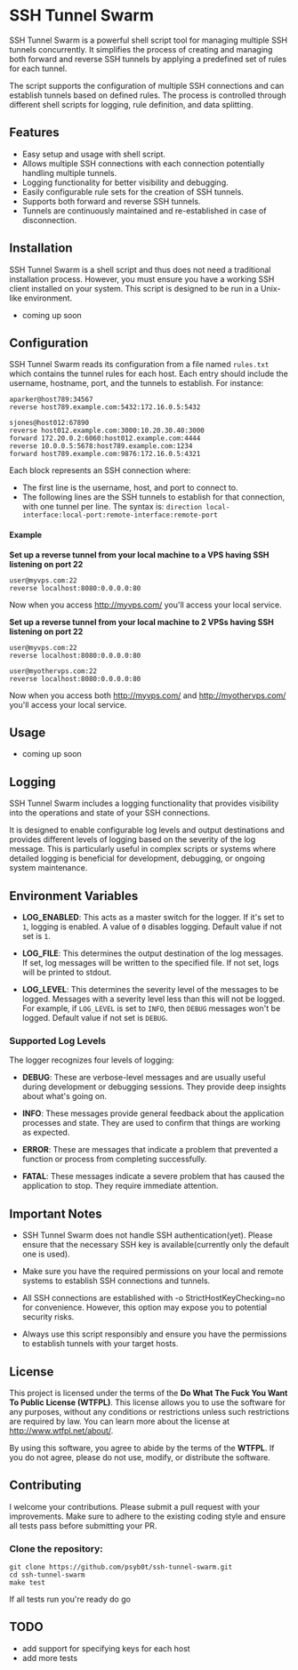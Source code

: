 # SSH Tunnel Swarm

SSH Tunnel Swarm is a powerful shell script tool for managing multiple SSH tunnels concurrently. It simplifies the process of creating and managing both forward and reverse SSH tunnels by applying a predefined set of rules for each tunnel.

The script supports the configuration of multiple SSH connections and can establish tunnels based on defined rules. The process is controlled through different shell scripts for logging, rule definition, and data splitting.

## Features

- Easy setup and usage with shell script.
- Allows multiple SSH connections with each connection potentially handling multiple tunnels.
- Logging functionality for better visibility and debugging.
- Easily configurable rule sets for the creation of SSH tunnels.
- Supports both forward and reverse SSH tunnels.
- Tunnels are continuously maintained and re-established in case of disconnection.

## Installation

SSH Tunnel Swarm is a shell script and thus does not need a traditional installation process. However, you must ensure you have a working SSH client installed on your system. This script is designed to be run in a Unix-like environment.

- coming up soon

## Configuration

SSH Tunnel Swarm reads its configuration from a file named `rules.txt` which contains the tunnel rules for each host. Each entry should include the username, hostname, port, and the tunnels to establish. For instance:

```
aparker@host789:34567
reverse host789.example.com:5432:172.16.0.5:5432

sjones@host012:67890
reverse host012.example.com:3000:10.20.30.40:3000
forward 172.20.0.2:6060:host012.example.com:4444
reverse 10.0.0.5:5678:host789.example.com:1234
forward host789.example.com:9876:172.16.0.5:4321
```

Each block represents an SSH connection where:

- The first line is the username, host, and port to connect to.
- The following lines are the SSH tunnels to establish for that connection, with one tunnel per line. The syntax is:
  `direction local-interface:local-port:remote-interface:remote-port`

#### Example

**Set up a reverse tunnel from your local machine to a VPS having SSH listening on port 22**

```
user@myvps.com:22
reverse localhost:8080:0.0.0.0:80
```

Now when you access http://myvps.com/ you'll access your local service.

**Set up a reverse tunnel from your local machine to 2 VPSs having SSH listening on port 22**

```
user@myvps.com:22
reverse localhost:8080:0.0.0.0:80

user@myothervps.com:22
reverse localhost:8080:0.0.0.0:80
```

Now when you access both http://myvps.com/ and http://myothervps.com/ you'll access your local service.

## Usage

- coming up soon

## Logging

SSH Tunnel Swarm includes a logging functionality that provides visibility into the operations and state of your SSH connections.

It is designed to enable configurable log levels and output destinations and provides different levels of logging based on the severity of the log message. This is particularly useful in complex scripts or systems where detailed logging is beneficial for development, debugging, or ongoing system maintenance.

## Environment Variables

- **LOG_ENABLED**: This acts as a master switch for the logger. If it's set to `1`, logging is enabled. A value of `0` disables logging. Default value if not set is `1`.

- **LOG_FILE**: This determines the output destination of the log messages. If set, log messages will be written to the specified file. If not set, logs will be printed to stdout.

- **LOG_LEVEL**: This determines the severity level of the messages to be logged. Messages with a severity level less than this will not be logged. For example, if `LOG_LEVEL` is set to `INFO`, then `DEBUG` messages won't be logged. Default value if not set is `DEBUG`.

### Supported Log Levels

The logger recognizes four levels of logging:

- **DEBUG**: These are verbose-level messages and are usually useful during development or debugging sessions. They provide deep insights about what's going on.

- **INFO**: These messages provide general feedback about the application processes and state. They are used to confirm that things are working as expected.

- **ERROR**: These are messages that indicate a problem that prevented a function or process from completing successfully.

- **FATAL**: These messages indicate a severe problem that has caused the application to stop. They require immediate attention.

## Important Notes

- SSH Tunnel Swarm does not handle SSH authentication(yet). Please ensure that the necessary SSH key is available(currently only the default one is used).

- Make sure you have the required permissions on your local and remote systems to establish SSH connections and tunnels.

- All SSH connections are established with -o StrictHostKeyChecking=no for convenience. However, this option may expose you to potential security risks.

- Always use this script responsibly and ensure you have the permissions to establish tunnels with your target hosts.

## License

This project is licensed under the terms of the **Do What The Fuck You Want To Public License (WTFPL)**. This license allows you to use the software for any purposes, without any conditions or restrictions unless such restrictions are required by law. You can learn more about the license at http://www.wtfpl.net/about/.

By using this software, you agree to abide by the terms of the **WTFPL**. If you do not agree, please do not use, modify, or distribute the software.

## Contributing

I welcome your contributions. Please submit a pull request with your improvements. Make sure to adhere to the existing coding style and ensure all tests pass before submitting your PR.

### Clone the repository:

```shell
git clone https://github.com/psyb0t/ssh-tunnel-swarm.git
cd ssh-tunnel-swarm
make test
```

If all tests run you're ready do go

## TODO

- add support for specifying keys for each host
- add more tests
